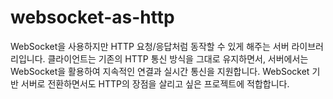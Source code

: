 # websocket-as-http
WebSocket을 사용하지만 HTTP 요청/응답처럼 동작할 수 있게 해주는 서버 라이브러리입니다. 클라이언트는 기존의 HTTP 통신 방식을 그대로 유지하면서, 서버에서는 WebSocket을 활용하여 지속적인 연결과 실시간 통신을 지원합니다. WebSocket 기반 서버로 전환하면서도 HTTP의 장점을 살리고 싶은 프로젝트에 적합합니다.
